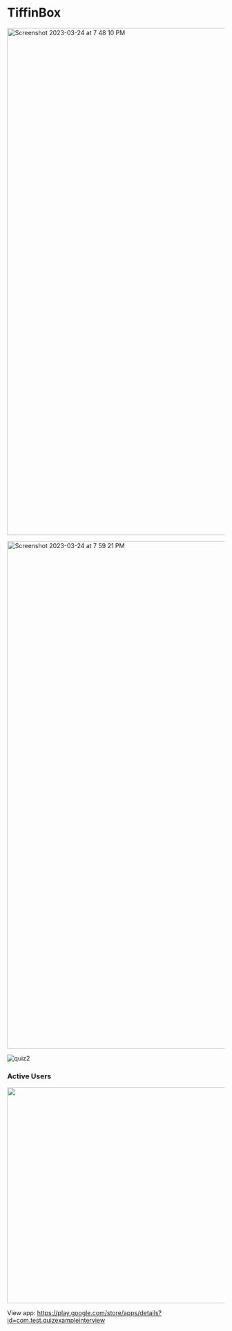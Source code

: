# TiffinBox

[<img width="1175" alt="Screenshot 2023-03-24 at 7 48 10 PM" src="https://user-images.githubusercontent.com/31673628/227656763-c9a3bd06-1e48-4ed0-8cd0-d03794010f32.png">](https://play.google.com/store/apps/details?id=com.test.quizexampleinterview)<br/>

[<img width="1176" alt="Screenshot 2023-03-24 at 7 59 21 PM" src="https://user-images.githubusercontent.com/31673628/227658589-7bae7c9c-33c8-4297-9c9e-bf4bee2d62d0.png">](https://play.google.com/store/apps/details?id=com.test.quizexampleinterview)<br/>

![quiz2]()

### Active Users<br/>
<img src="" width="850" height="500"><br/>

View app: https://play.google.com/store/apps/details?id=com.test.quizexampleinterview  <br/>




